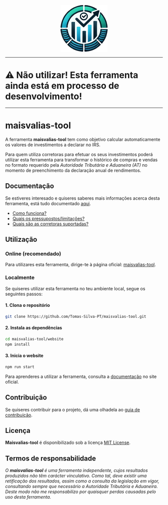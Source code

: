 <p align="center">
    <img src="/assets/images/logo-no-bg-icon.png" height="150" alt="logo">
</p>

---

# ⚠️ **Não utilizar! Esta ferramenta ainda está em processo de desenvolvimento!**

---

# maisvalias-tool

A ferramenta **maisvalias-tool** tem como objetivo calcular automaticamente os valores de investimentos a declarar no IRS.

Para quem utiliza corretoras para efetuar os seus investimentos poderá utilizar esta ferramenta para transformar o histórico de compras e vendas no formato requerido pela _Autoridade Tributária e Aduaneira (AT)_ no momento de preenchimento da declaração anual de rendimentos.

## Documentação

Se estiveres interesado e quiseres saberes mais informações acerca desta ferramenta, está tudo documentado [aqui](https://tomas-silva-pt.github.io/maisvalias-tool).

* [Como funciona?](https://tomas-silva-pt.github.io/maisvalias-tool/docs/intro/#-como-funciona)
* [Quais os pressupostos/limitações?](https://tomas-silva-pt.github.io/maisvalias-tool/docs/intro/#%EF%B8%8F-quais-os-pressupostos-e-limita%C3%A7%C3%B5es)
* [Quais são as corretoras suportadas?](https://tomas-silva-pt.github.io/maisvalias-tool/docs/category/corretoras-suportadas)

## Utilização

### Online (recomendado)

Para utilizares esta ferramenta, dirige-te à página oficial: [maisvalias-tool](https://Tomas-Silva-PT.github.io/maisvalias-tool).

### Localmente

Se quiseres utilizar esta ferramenta no teu ambiente local, segue os seguintes passos:

#### 1. Clona o repositório

```bash
git clone https://github.com/Tomas-Silva-PT/maisvalias-tool.git
```

#### 2. Instala as dependências

```bash
cd maisvalias-tool/website
npm install
```

#### 3. Inicia o website

```bash
npm run start
```

Para aprenderes a utilizar a ferramenta, consulta a [documentação](https://tomas-silva-pt.github.io/maisvalias-tool/docs/intro) no site oficial.

## Contribuição

Se quiseres contribuir para o projeto, dá uma olhadela ao [guia de contribuição](./CONTRIBUTING.md).

## Licença

**Maisvalias-tool** é disponibilizado sob a licença [MIT License](./LICENSE).

## Termos de responsabilidade

_O **maisvalias-tool** é uma ferramenta independente, cujos resultados produzidos não têm carácter vinculativo. Como tal, deve existir uma retificação dos resultados, assim como a consulta da legislação em vigor, consultando sempre que necessário a Autoridade Tributária e Aduaneira.
Deste modo não me responsabilizo por quaisquer perdas causadas pelo uso desta ferramenta._